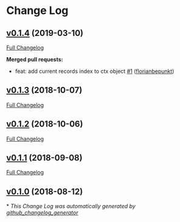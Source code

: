 # Change Log

## [v0.1.4](https://github.com/feathers-plus/seeder-foreign-keys/tree/v0.1.4) (2019-03-10)
[Full Changelog](https://github.com/feathers-plus/seeder-foreign-keys/compare/v0.1.3...v0.1.4)

**Merged pull requests:**

- feat: add current records index to ctx object [\#1](https://github.com/feathers-plus/seeder-foreign-keys/pull/1) ([florianbepunkt](https://github.com/florianbepunkt))

## [v0.1.3](https://github.com/feathers-plus/seeder-foreign-keys/tree/v0.1.3) (2018-10-07)
[Full Changelog](https://github.com/feathers-plus/seeder-foreign-keys/compare/v0.1.2...v0.1.3)

## [v0.1.2](https://github.com/feathers-plus/seeder-foreign-keys/tree/v0.1.2) (2018-10-06)
[Full Changelog](https://github.com/feathers-plus/seeder-foreign-keys/compare/v0.1.1...v0.1.2)

## [v0.1.1](https://github.com/feathers-plus/seeder-foreign-keys/tree/v0.1.1) (2018-09-08)
[Full Changelog](https://github.com/feathers-plus/seeder-foreign-keys/compare/v0.1.0...v0.1.1)

## [v0.1.0](https://github.com/feathers-plus/seeder-foreign-keys/tree/v0.1.0) (2018-08-12)


\* *This Change Log was automatically generated by [github_changelog_generator](https://github.com/skywinder/Github-Changelog-Generator)*